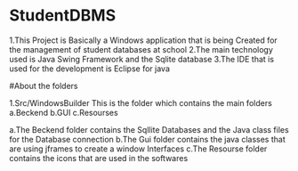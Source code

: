 # StudentDBMS
1.This Project is Basically a Windows application that is being Created for the management of student databases at school
2.The main technology used is Java Swing Framework and the Sqlite database
3.The IDE that is used for the development is Eclipse for java

#About the folders

1.Src/WindowsBuilder
This is the folder which contains the main folders
a.Beckend
b.GUI
c.Resourses
  
  a.The Beckend folder contains the Sqllite Databases and the Java class files for the Database connection 
  b.The Gui folder contains the java classes that are using jframes to create a window Interfaces
  c.The Resourse folder contains the icons that are used in the softwares
  
